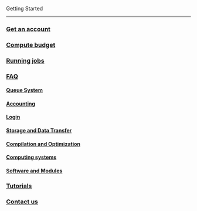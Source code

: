 Getting Started

---

<!-- use only links inside h3 and h4 -->

### [Get an account](https://eth-cscs.github.io/production/getting_started/get_an_account)
### [Compute budget](https://eth-cscs.github.io/production/getting_started/compute_budget)
### [Running jobs](https://eth-cscs.github.io/production/getting_started/running_jobs)
### [FAQ](https://eth-cscs.github.io/production/getting_started/faq)
#### [Queue System](https://eth-cscs.github.io/production/getting_started/faq/#queue-system)
#### [Accounting](https://eth-cscs.github.io/production/getting_started/faq/#accounting)
#### [Login](https://eth-cscs.github.io/production/getting_started/faq/faq/#login)
#### [Storage and Data Transfer](https://eth-cscs.github.io/production/getting_started/faq/faq/#storage-and-data-transfer)
#### [Compilation and Optimization](https://eth-cscs.github.io/production/getting_started/faq/#compilation-and-optimization)
#### [Computing systems](https://eth-cscs.github.io/production/getting_started/faq/#computing-systems)
#### [Software and Modules](https://eth-cscs.github.io/production/getting_started/faq/#software-and-modules)
### [Tutorials](https://eth-cscs.github.io/production/getting_started/tutorials)
### [Contact us](https://eth-cscs.github.io/production/getting_started/contact_us)
